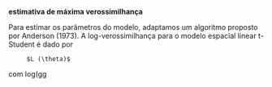 **estimativa de máxima verossimilhança**

   Para estimar os parâmetros do modelo, adaptamos um algoritmo proposto por Anderson (1973).
A log-verossimilhança para o modelo espacial linear t-Student é dado por

         $L (\theta)$

   com log(gg
